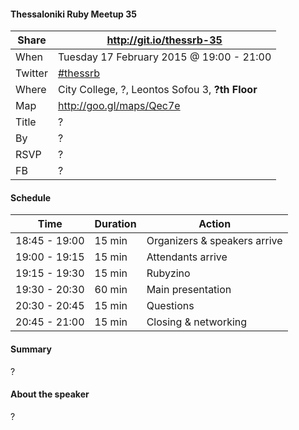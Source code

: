 #### Thessaloniki Ruby Meetup 35

Share   | http://git.io/thessrb-35
------- | ------------------------
When    | Tuesday 17 February 2015 @ 19:00 - 21:00
Twitter | [#thessrb](https://twitter.com/search?src=typd&q=%23thessrb)
Where   | City College, ?, Leontos Sofou 3, **?th Floor**
Map     | http://goo.gl/maps/Qec7e
Title   | ?
By      | ?
RSVP    | ?
FB      | ?

#### Schedule

Time          | Duration | Action
------------- | -------- | -----------------------------
18:45 - 19:00 | 15 min   | Organizers & speakers arrive
19:00 - 19:15 | 15 min   | Attendants arrive
19:15 - 19:30 | 15 min   | Rubyzino
19:30 - 20:30 | 60 min   | Main presentation
20:30 - 20:45 | 15 min   | Questions
20:45 - 21:00 | 15 min   | Closing & networking

#### Summary

?

#### About the speaker

?
